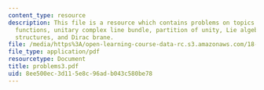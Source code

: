 ```yaml
---
content_type: resource
description: This file is a resource which contains problems on topics like transition
  functions, unitary complex line bundle, partition of unity, Lie algebroid, Poisson
  structures, and Dirac brane.
file: /media/https%3A/open-learning-course-data-rc.s3.amazonaws.com/18-969-topics-in-geometry-dirac-geometry-fall-2006/8ee500ec3d115e8c96adb043c580be78_problems3.pdf
file_type: application/pdf
resourcetype: Document
title: problems3.pdf
uid: 8ee500ec-3d11-5e8c-96ad-b043c580be78
---
```

